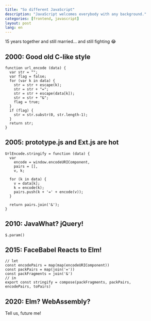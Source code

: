 ```yaml
---
title: "So different JavaScript"
description: "JavaScript welcomes everybody with any background."
categories: [frontend, javascript]
layout: post
lang: en
---
```



15 years together and still married… and still fighting 😂

## 2000: Good old C-like style

    function url_encode (data) {
      var str = "";
      var flag = false;
      for (var k in data) {
        str = str + escape(k);
        str = str + "=";
        str = str + escape(data[k]);
        str = str + "&";
        flag = true;
      }
      if (flag) {
        str = str.substr(0, str.length-1);
      }
      return str;
    }


## 2005: prototype.js and Ext.js are hot

    UrlEncode.stringify = function (data) {
      var
        encode = window.encodeURIComponent,
        pairs = [],
        v, k;
      
      for (k in data) {
        v = data[k];
        k = encode(k);
        pairs.push(k + '=' + encode(v));
      }
      
      return pairs.join('&');
    }


## 2010: JavaWhat? jQuery!

    $.param()


## 2015: FaceBabel Reacts to Elm!

    // let
    const encodePairs = map(map(encodeURIComponent))
    const packPairs = map(join('='))
    const packFragments = join('&')
    // in
    export const stringify = compose(packFragments, packPairs, encodePairs, toPairs)


## 2020: Elm? WebAssembly?

Tell us, future me!
